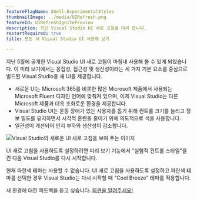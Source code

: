```yaml
---
featureFlagName: Shell.ExperimentalStyles
thumbnailImage: ../media/UIRefresh.png
featureId: UIRefreshIgnitePreview
description: 최신 Visual Studio UI 새로 고침을 미리 봅니다.
restartRequired: true
title: 모든 새 Visual Studio UI 사용해 보기

---
```


지난 5월에 공개한 Visual Studio UI 새로 고침이 마침내 사용해 볼 수 있게 되었습니다. 이 미리 보기에서는 응집성, 접근성 및 생산성이라는 세 가지 기본 요소를 중심으로 빌드된 Visual Studio용 새 UI를 제공합니다.
- 새로운 UI는 Microsoft 365를 비롯한 많은 Microsoft 제품에서 사용되는 Microsoft Fluent 디자인 언어에 맞춰져 있으며, 이제 Visual Studio는 다른 Microsoft 제품과 더욱 조화로운 환경을 제공합니다.
- Visual Studio UI는 운동 장애가 있는 사용자를 돕기 위해 컨트롤 크기를 늘리고 정보 밀도를 유지하면서 시각적 혼란을 줄이기 위해 의도적으로 색을 사용합니다.
- 일관성이 개선되어 인지 부하와 생산성이 감소합니다.
 
![Visual Studio의 새로운 UI 새로 고침을 보여 주는 이미지](../media/UIRefresh.png)
 
UI 새로 고침을 사용하도록 설정하려면 미리 보기 기능에서 "실험적 컨트롤 스타일"을 켠 다음 Visual Studio를 다시 시작합니다.
 
현재 파란색 테마는 사용할 수 없습니다. UI 새로 고침을 사용하도록 설정하고 파란색 테마를 선택한 경우 Visual Studio는 다시 시작할 때 "Cool Breeze" 테마를 적용합니다.
 
새 환경에 대한 피드백을 듣고 싶습니다. [의견을 알려주세요!](https://aka.ms/uirefresh179devcomm)
